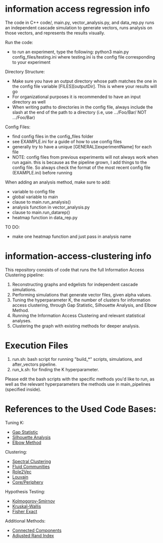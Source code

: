 # information access regression info
The code in C++ code/, main.py, vector_analysis.py, and data_rep.py runs an
  independent cascade simulation to generate vectors, runs analysis on those vectors,
  and represents the results visually.

Run the code:
  - to run an experiment, type the following:
    python3 main.py config_files/testing.ini
    where testing.ini is the config file corresponding to your experiment

Directory Structure:
  - Make sure you have an output directory whose path matches the one in the config
    file variable [FILES][outputDir]. This is where your results will go
  - For organizational purposes it is recommended to have an input directory as well
  - When writing paths to directories in the config file, always include the slash
    at the end of the path to a directory (i.e, use .../Foo/Bar/ NOT .../Foo/Bar)

Config Files:
  - find config files in the config_files folder
  - see EXAMPLE.ini for a guide of how to use config files
  - generally try to have a unique [GENERAL][experimentName] for each file
  - NOTE: config files from previous experiments will not always work when run again.
    this is because as the pipeline grown, I add things to the config file. So always
    check the format of the most recent config file (EXAMPLE.ini) before running

When adding an analysis method, make sure to add:
  - variable to config file
  - global variable to main
  - clause to main.run_analysis()
  - analysis function in vector_analysis.py
  - clause to main.run_datarep()
  - heatmap function in data_rep.py

TO DO:
  - make one heatmap function and just pass in analysis name



# information-access-clustering info

This repository consists of code that runs the full Information Access Clustering pipeline:

1. Reconstructing graphs and edgelists for independent cascade simulations.
2. Performing simulations that generate vector files, given alpha values.
3. Tuning the hyperparameter K, the number of clusters for information access clustering, through Gap Statistic, Silhouette Analysis, and Elbow Method.
4. Running the Information Access Clustering and relevant statistical analyses.
5. Clustering the graph with existing methods for deeper analysis.

# Execution Files
1. run.sh: bash script for running "build_*" scripts, simulations, and after_vectors pipeline.
2. run_k.sh: for finding the K hyperparameter.

Please edit the bash scripts with the specific methods you'd like to run, as well as the relevant hyperparameters
the methods use in main_pipelines (specified inside).

# References to the Used Code Bases:

Tuning K:

- [Gap Statistic](https://anaconda.org/milesgranger/gap-statistic/notebook)
- [Silhouette Analysis](https://scikit-learn.org/stable/auto_examples/cluster/plot_kmeans_silhouette_analysis.html)
- [Elbow Method](https://towardsdatascience.com/k-means-clustering-with-scikit-learn-6b47a369a83c)

Clustering:

- [Spectral Clustering](https://scikit-learn.org/stable/modules/generated/sklearn.cluster.SpectralClustering.html)
- [Fluid Communities](https://networkx.org/documentation/stable/reference/algorithms/generated/networkx.algorithms.community.asyn_fluid.asyn_fluidc.html#networkx.algorithms.community.asyn_fluid.asyn_fluidc)
- [Role2Vec](https://github.com/benedekrozemberczki/karateclub)
- [Louvain](https://github.com/taynaud/python-louvain)
- [Core/Periphery](https://github.com/skojaku/core-periphery-detection/blob/7d924402caa935e0c2e66fca40457d81afa618a5/cpnet/Rombach.py)

Hypothesis Testing:

- [Kolmogorov-Smirnov](https://docs.scipy.org/doc/scipy/reference/generated/scipy.stats.ks_2samp.html)
- [Kruskal-Wallis](https://docs.scipy.org/doc/scipy/reference/generated/scipy.stats.kruskal.html)
- [Fisher Exact](https://docs.scipy.org/doc/scipy/reference/generated/scipy.stats.fisher_exact.html)

Additional Methods:

- [Connected Components](https://networkx.org/documentation/stable/reference/algorithms/component.html)
- [Adjusted Rand Index](https://scikit-learn.org/stable/modules/generated/sklearn.metrics.adjusted_rand_score.html)
